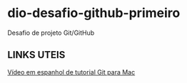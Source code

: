 # dio-desafio-github-primeiro

Desafio de projeto Git/GitHub

## LINKS UTEIS

[Vídeo em espanhol de tutorial Git para Mac](https://www.youtube.com/watch?v=tH15EPkRc3w&t=4s)
